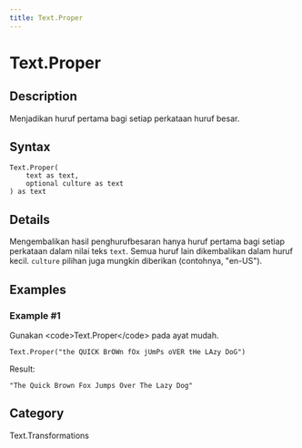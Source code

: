 ```yaml
---
title: Text.Proper
---
```


# Text.Proper


## Description

Menjadikan huruf pertama bagi setiap perkataan huruf besar.


## Syntax

```powerquery
Text.Proper(
    text as text,
    optional culture as text
) as text
```


## Details

Mengembalikan hasil penghurufbesaran hanya huruf pertama bagi setiap perkataan dalam nilai teks <code>text</code>. Semua huruf lain dikembalikan dalam huruf kecil. <code>culture</code> pilihan juga mungkin diberikan (contohnya, "en-US").


## Examples

### Example #1 
Gunakan &lt;code&gt;Text.Proper&lt;/code&gt; pada ayat mudah.
```powerquery
Text.Proper("the QUICK BrOWn fOx jUmPs oVER tHe LAzy DoG")
```

Result: 
```powerquery
"The Quick Brown Fox Jumps Over The Lazy Dog"
```




## Category
Text.Transformations
